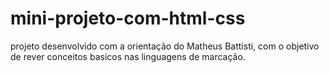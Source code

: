 # mini-projeto-com-html-css
projeto desenvolvido com a orientação do Matheus Battisti, com o objetivo de rever conceitos basicos nas linguagens de marcação. 
